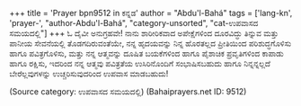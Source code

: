 +++
title = 'Prayer bpn9512 in ಕನ್ನಡ'
author = "Abdu'l-Bahá"
tags = ['lang-kn', 'prayer-', "author-Abdu'l-Bahá", "category-unsorted", "cat-ಉಪವಾಸದ ಸಮಯದಲ್ಲಿ"]
+++
ಓ ದೈವೀ ಅನುಗ್ರಹವೇ! ನಾನು ಶಾರೀರಿಕವಾದ ಅಪೇಕ್ಷೆಗಳಿಂದ ದೂರವಿದ್ಧು ತಿನ್ನುವ ಮತ್ತು ಪಾನೀಯ ಸೇವನೆಯಲ್ಲಿ ತೊಡಗದಿರುವಂತೆಯೇ, ನನ್ನ ಹೃದಯವನ್ನು ನಿನ್ನ ಹೊರತಲ್ಲದ ಪ್ರೀತಿಯಿಂದ ಪರಿಶುದ್ಧಗೊಳಿಸು ಹಾಗೂ ಪವಿತ್ರಗೊಳಿಸು, ಮತ್ತು ನನ್ನ ಆತ್ಮವನ್ನು ದೂಷಿತ ಬಯಕೆಗಳಿಂದ ಹಾಗೂ ಪೈಶಾಚಿಕ ಪ್ರವೃತಿಗಳಿಂದ ಕಾಪಾಡು ಹಾಗೂ ರಕ್ಷಿಸು, ಇದರಿಂದ ನನ್ನ ಆತ್ಮವು ಪವಿತ್ರತೆಯ ಉಸಿರಿನೊಂದಿಗೆ ಸಂಭಾಷಿಸಬಹುದು ಹಾಗೂ ನಿನ್ನನ್ನಲ್ಲದೆ ಬೇರೆಲ್ಲವುಗಳನ್ನು ಉಚ್ಚರಿಸುವುದರಿಂದ ಉಪವಾಸ ಮಾಡಬಹುದು!

(Source category: ಉಪವಾಸದ ಸಮಯದಲ್ಲಿ)
(Bahaiprayers.net ID: 9512)
